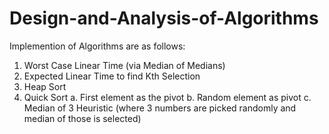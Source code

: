 # Design-and-Analysis-of-Algorithms
Implemention of Algorithms are as follows:
1. Worst Case Linear Time (via Median of Medians)
2. Expected Linear Time to find Kth Selection
3. Heap Sort
4. Quick Sort
   a. First element as the pivot
   b. Random element as pivot
   c. Median of 3 Heuristic (where 3 numbers are picked randomly and median of those is selected)
